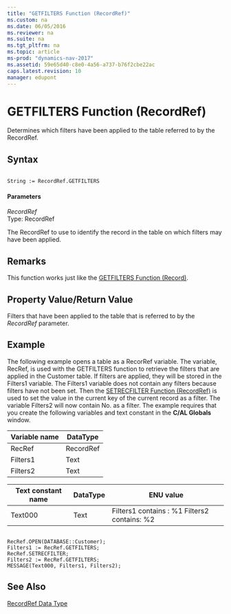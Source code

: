 ```yaml
---
title: "GETFILTERS Function (RecordRef)"
ms.custom: na
ms.date: 06/05/2016
ms.reviewer: na
ms.suite: na
ms.tgt_pltfrm: na
ms.topic: article
ms-prod: "dynamics-nav-2017"
ms.assetid: 59e65d40-c8e0-4a56-a737-b76f2cbe22ac
caps.latest.revision: 10
manager: edupont
---
```

# GETFILTERS Function (RecordRef)
Determines which filters have been applied to the table referred to by the RecordRef.  
  
## Syntax  
  
```  
  
String := RecordRef.GETFILTERS  
```  
  
#### Parameters  
 *RecordRef*  
 Type: RecordRef  
  
 The RecordRef to use to identify the record in the table on which filters may have been applied.  
  
## Remarks  
 This function works just like the [GETFILTERS Function \(Record\)](GETFILTERS-Function--Record-.md).  
  
## Property Value/Return Value  
 Filters that have been applied to the table that is referred to by the *RecordRef* parameter.  
  
## Example  
 The following example opens a table as a RecorRef variable. The variable, RecRef, is used with the GETFILTERS function to retrieve the filters that are applied in the Customer table. If filters are applied, they will be stored in the Filters1 variable. The Filters1 variable does not contain any filters because filters have not been set. Then the [SETRECFILTER Function \(RecordRef\)](SETRECFILTER-Function--RecordRef-.md) is used to set the value in the current key of the current record as a filter. The variable Filters2 will now contain No. as a filter. The example requires that you create the following variables and text constant in the **C/AL Globals** window.  
  
|Variable name|DataType|  
|-------------------|--------------|  
|RecRef|RecordRef|  
|Filters1|Text|  
|Filters2|Text|  
  
|Text constant name|DataType|ENU value|  
|------------------------|--------------|---------------|  
|Text000|Text|Filters1 contains : %1  Filters2 contains: %2|  
  
```  
  
RecRef.OPEN(DATABASE::Customer);  
Filters1 := RecRef.GETFILTERS;  
RecRef.SETRECFILTER;  
Filters2 := RecRef.GETFILTERS;  
MESSAGE(Text000, Filters1, Filters2);  
```  
  
## See Also  
 [RecordRef Data Type](RecordRef-Data-Type.md)
